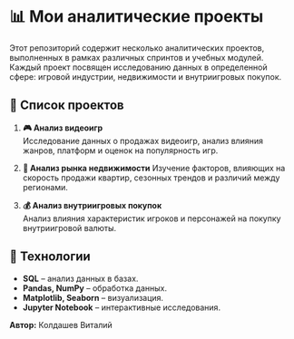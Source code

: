 # 📊 Мои аналитические проекты  

Этот репозиторий содержит несколько аналитических проектов, выполненных в рамках различных спринтов и учебных модулей.  
Каждый проект посвящен исследованию данных в определенной сфере: игровой индустрии, недвижимости и внутриигровых покупок.  

## 📂 Список проектов  

1. **🎮 Анализ видеоигр**  
   Исследование данных о продажах видеоигр, анализ влияния жанров, платформ и оценок на популярность игр.  

2. **🏡 Анализ рынка недвижимости**
   Изучение факторов, влияющих на скорость продажи квартир, сезонных трендов и различий между регионами.  

3. **💰 Анализ внутриигровых покупок**  
   Анализ влияния характеристик игроков и персонажей на покупку внутриигровой валюты.  

## 🚀 Технологии  
- **SQL** – анализ данных в базах.  
- **Pandas, NumPy** – обработка данных.  
- **Matplotlib, Seaborn** – визуализация.  
- **Jupyter Notebook** – интерактивные исследования. 

**Автор:** Колдашев Виталий  
